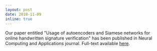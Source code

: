 ```yaml
---
layout: post
date: 2018-11-09
inline: true
---
```


Our paper entitled "Usage of autoencoders and Siamese networks for online handwritten signature verification" has been published in Neural Computing and Applications journal. Full-text available [here](http://em.rdcu.be/wf/click?upn=lMZy1lernSJ7apc5DgYM8W2pPMH8eXy9hcMkYolmgIk-3D_Jpk3yCEj3AO7Xaqe0vQ2JDKo-2BEx-2BaRjDsEi1o3ohwm7TMqOB5OEs0gVVGdHzNfPvL7M1fRN3tUnryfwviSh4mP2TvTRqsk2HpxNY3VRUSRvZ1UdbYmWM5Gvbxo5OQTN-2B-2FjsAL2DUtyldI5qT-2Bj1Sk-2F5WL24Gz-2BeSGV9W-2FgX0wRbLJ3C5OidIXCSK4t3hWPdcnEdyvA4oPYKD9BOkRzagB-2BYQb4eqjn4kz0lKsPDZSsB-2FQRwFKQ2T6D32pB78cGMntvEcZHvwRwVaCOAnew9HwQ-3D-3D).
